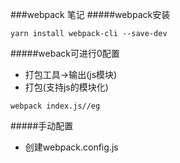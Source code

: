 ###webpack 笔记
#####webpack安装

```
yarn install webpack-cli --save-dev
```
#####weback可进行0配置
* 打包工具->输出(js模块)
* 打包(支持js的模块化)
```
webpack index.js//eg
```
#####手动配置
* 创建webpack.config.js


